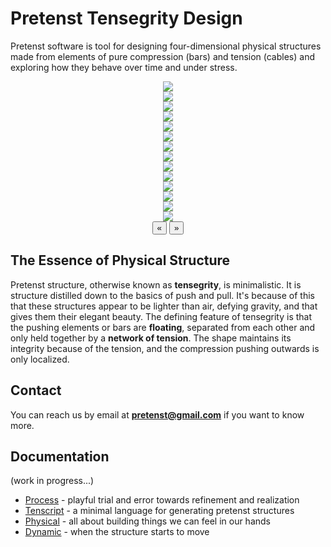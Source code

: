 <link rel="stylesheet" href="https://cdn.jsdelivr.net/npm/glider-js@1/glider.min.css">
<script src="https://cdn.jsdelivr.net/npm/glider-js@1/glider.min.js"></script>
<link rel="shortcut icon" type="image/x-icon" href="favicon.ico">

# Pretenst Tensegrity Design

Pretenst software is tool for designing four-dimensional physical structures made from elements of pure compression (bars) and tension (cables) and exploring how they behave over time and under stress.

<div class="glider-contain" style="text-align: center; margin-bottom: 15px;">
  <div class="glider">
    <div><a href="images/ray/n.png" target="_BLANK"><img src="images/ray/n_.png"></a></div>
    <div><a href="images/ray/a.jpg" target="_BLANK"><img src="images/ray/a_.jpg"></a></div>
    <div><a href="images/ray/b.png" target="_BLANK"><img src="images/ray/b_.png"></a></div>
    <div><a href="images/ray/c.png" target="_BLANK"><img src="images/ray/c_.png"></a></div>
    <div><a href="images/ray/d.png" target="_BLANK"><img src="images/ray/d_.png"></a></div>
    <div><a href="images/ray/e.png" target="_BLANK"><img src="images/ray/e_.png"></a></div>
    <div><a href="images/ray/f.png" target="_BLANK"><img src="images/ray/f_.png"></a></div>
    <div><a href="images/ray/g.png" target="_BLANK"><img src="images/ray/g_.png"></a></div>
    <div><a href="images/ray/h.png" target="_BLANK"><img src="images/ray/h_.png"></a></div>
    <div><a href="images/ray/i.png" target="_BLANK"><img src="images/ray/i_.png"></a></div>
    <div><a href="images/ray/j.png" target="_BLANK"><img src="images/ray/j_.png"></a></div>
    <div><a href="images/ray/k.png" target="_BLANK"><img src="images/ray/k_.png"></a></div>
    <div><a href="images/ray/l.png" target="_BLANK"><img src="images/ray/l_.png"></a></div>
    <div><a href="images/ray/m.png" target="_BLANK"><img src="images/ray/m_.png"></a></div>
  </div>
  <button role="button" aria-label="Previous" class="glider-prev">«</button>
  <button role="button" aria-label="Next" class="glider-next">»</button>
  <div role="tablist" class="dots"></div>
</div>

## The Essence of Physical Structure

Pretenst structure, otherwise known as **tensegrity**, is minimalistic. It is structure distilled down to the basics of push and pull. It's because of this that these structures appear to be lighter than air, defying gravity, and that gives them their elegant beauty. The defining feature of tensegrity is that the pushing elements or bars are **floating**, separated from each other and only held together by a **network of tension**. The shape maintains its integrity because of the tension, and the compression pushing outwards is only localized.

## Contact

You can reach us by email at [**pretenst@gmail.com**](mailto:pretenst@gmail.com?subject=Pretenst%20Tensegrity%20Design) if you want to know more.

## Documentation

(work in progress...)

* [Process](process.md) - playful trial and error towards refinement and realization
* [Tenscript](tenscript.md) - a minimal language for generating pretenst structures
* [Physical](physical.md) - all about building things we can feel in our hands
* [Dynamic](dynamic.md) - when the structure starts to move

<script>window.addEventListener('load', function(){ new Glider(document.querySelector('.glider'), { dots: '.dots', arrows: {prev: '.glider-prev',    next: '.glider-next'  }})})</script>


